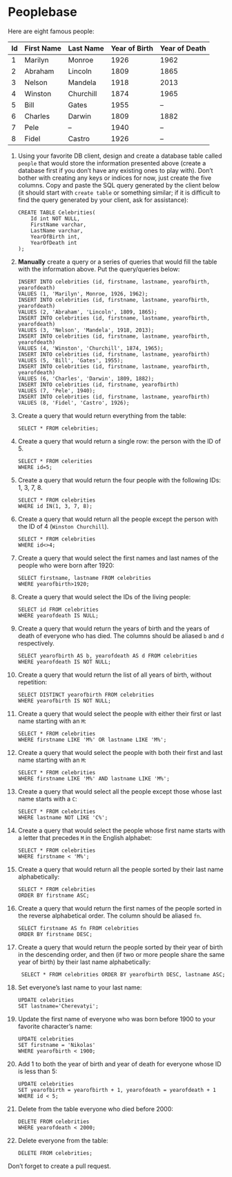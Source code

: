 # Peoplebase

Here are eight famous people: 

| Id | First Name | Last Name | Year of Birth | Year of Death |
|----|------------|-----------|---------------|---------------|
| 1  | Marilyn    | Monroe    | 1926          | 1962          |
| 2  | Abraham    | Lincoln   | 1809          | 1865          |
| 3  | Nelson     | Mandela   | 1918          | 2013          |
| 4  | Winston    | Churchill | 1874          | 1965          |
| 5  | Bill       | Gates     | 1955          | –             |
| 6  | Charles    | Darwin    | 1809          | 1882          |
| 7  | Pele       | –         | 1940          | –             |
| 8  | Fidel      | Castro    | 1926          | –             |

1. Using your favorite DB client, design and create a database table called `people` that would store the information presented above (create a database first if you don’t have any existing ones to play with). Don’t bother with creating any keys or indices for now, just create the five columns. Copy and paste the SQL query generated by the client below (it should start with `create table` or something similar; if it is difficult to find the query generated by your client, ask for assistance):

    ```postgresql
    CREATE TABLE Celebrities(
        Id int NOT NULL,
        FirstName varchar,
    	LastName varchar,
    	YearOfBirth int,
    	YearOfDeath int
    );
    ```

2. **Manually** create a query or a series of queries that would fill the table with the information above. Put the query/queries below:

    ```postgresql
    INSERT INTO celebrities (id, firstname, lastname, yearofbirth, yearofdeath)
    VALUES (1, 'Marilyn', Monroe, 1926, 1962);
    INSERT INTO celebrities (id, firstname, lastname, yearofbirth, yearofdeath)
    VALUES (2, 'Abraham', 'Lincoln', 1809, 1865);
    INSERT INTO celebrities (id, firstname, lastname, yearofbirth, yearofdeath)
    VALUES (3, 'Nelson', 'Mandela', 1918, 2013);
    INSERT INTO celebrities (id, firstname, lastname, yearofbirth, yearofdeath)
    VALUES (4, 'Winston', 'Churchill', 1874, 1965);
    INSERT INTO celebrities (id, firstname, lastname, yearofbirth)
    VALUES (5, 'Bill', 'Gates', 1955);
    INSERT INTO celebrities (id, firstname, lastname, yearofbirth, yearofdeath)
    VALUES (6, 'Charles', 'Darwin', 1809, 1882);
    INSERT INTO celebrities (id, firstname, yearofbirth)
    VALUES (7, 'Pele', 1940);
    INSERT INTO celebrities (id, firstname, lastname, yearofbirth)
    VALUES (8, 'Fidel', 'Castro', 1926);
    ```

3. Create a query that would return everything from the table:

    ```postgresql
    SELECT * FROM celebrities;
    ```
    
4. Create a query that would return a single row: the person with the ID of 5.

    ```postgresql
    SELECT * FROM celerities
    WHERE id=5;
    ```

5. Create a query that would return the four people with the following IDs: 1, 3, 7, 8.

    ```postgresql
    SELECT * FROM celebrities
    WHERE id IN(1, 3, 7, 8);
    ```

6. Create a query that would return all the people except the person with the ID of 4 (`Winston Churchill`).

    ```postgresql
    SELECT * FROM celebrities
    WHERE id<>4;
    ```

7. Create a query that would select the first names and last names of the people who were born after 1920:

    ```postgresql
    SELECT firstname, lastname FROM celebrities
    WHERE yearofbirth>1920;
    ```
    
8. Create a query that would select the IDs of the living people:

    ```postgresql
    SELECT id FROM celebrities
    WHERE yearofdeath IS NULL;
    ```
    
9. Create a query that would return the years of birth and the years of death of everyone who has died. The columns should be aliased `b` and `d` respectively.

    ```postgresql
    SELECT yearofbirth AS b, yearofdeath AS d FROM celebrities
    WHERE yearofdeath IS NOT NULL;
    ```
    
10. Create a query that would return the list of all years of birth, without repetition:

    ```postgresql
    SELECT DISTINCT yearofbirth FROM celebrities
    WHERE yearofbirth IS NOT NULL;
    ```

11. Create a query that would select the people with either their first or last name starting with an `M`:

    ```postgresql
    SELECT * FROM celebrities
    WHERE firstname LIKE 'M%' OR lastname LIKE 'M%';
    ```

12. Create a query that would select the people with both their first and last name starting with an `M`:

    ```postgresql
    SELECT * FROM celebrities
    WHERE firstname LIKE 'M%' AND lastname LIKE 'M%';
    ```
    
13. Create a query that would select all the people except those whose last name starts with a `C`:

    ```postgresql
    SELECT * FROM celebrities
    WHERE lastname NOT LIKE 'C%';
    ```
    
14. Create a query that would select the people whose first name starts with a letter that precedes `M` in the English alphabet:

    ```postgresql
    SELECT * FROM celebrities
    WHERE firstname < 'M%';
    ```
    
15. Create a query that would return all the people sorted by their last name alphabetically:

    ```postgresql
    SELECT * FROM celebrities
    ORDER BY firstname ASC;
    ```

16. Create a query that would return the first names of the people sorted in the reverse alphabetical order. The column should be aliased `fn`.

    ```postgresql
    SELECT firstname AS fn FROM celebrities
    ORDER BY firstname DESC;
    ```

17. Create a query that would return the people sorted by their year of birth in the descending order, and then (if two or more people share the same year of birth) by their last name alphabetically:

    ```postgresql
     SELECT * FROM celebrities ORDER BY yearofbirth DESC, lastname ASC;
    ```
    
18. Set everyone’s last name to your last name:

    ```postgresql
    UPDATE celebrities
    SET lastname='Cherevatyi';
    ```
    
19. Update the first name of everyone who was born before 1900 to your favorite character’s name:

    ```postgresql
    UPDATE celebrities
    SET firstname = 'Nikolas'
    WHERE yearofbirth < 1900;
    ```
    
20. Add 1 to both the year of birth and year of death for everyone whose ID is less than 5:

    ```postgresql
    UPDATE celebrities
    SET yearofbirth = yearofbirth + 1, yearofdeath = yearofdeath + 1
    WHERE id < 5;
    ```

21. Delete from the table everyone who died before 2000:

    ```postgresql
    DELETE FROM celebrities
    WHERE yearofdeath < 2000;
    ```

22. Delete everyone from the table:

    ```postgresql
    DELETE FROM celebrities;
    ```
    
Don’t forget to create a pull request.
